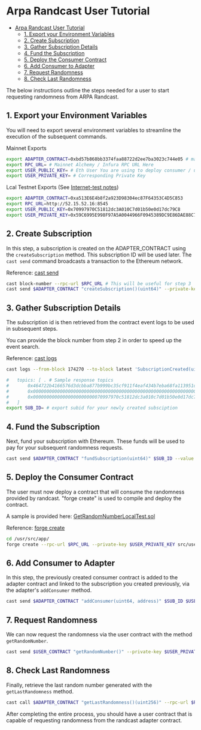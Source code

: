 # Arpa Randcast User Tutorial

- [Arpa Randcast User Tutorial](#arpa-randcast-user-tutorial)
  - [1. Export your Environment Variables](#1-export-your-environment-variables)
  - [2. Create Subscription](#2-create-subscription)
  - [3. Gather Subscription Details](#3-gather-subscription-details)
  - [4. Fund the Subscription](#4-fund-the-subscription)
  - [5. Deploy the Consumer Contract](#5-deploy-the-consumer-contract)
  - [6. Add Consumer to Adapter](#6-add-consumer-to-adapter)
  - [7. Request Randomness](#7-request-randomness)
  - [8. Check Last Randomness](#8-check-last-randomness)

The below instructions outline the steps needed for a user to start requesting randomness from ARPA Randcast.

## 1. Export your Environment Variables

You will need to export several environment variables to streamline the execution of the subsequent commands.

Mainnet Exports

```bash
export ADAPTER_CONTRACT=0xbd57b868bb3374faa88722d2ee7ba3023c744e05 # mainnet adapter contract
export RPC_URL= # Mainnet Alchemy / Infura RPC URL Here
export USER_PUBLIC_KEY= # Eth User You are using to deploy consumer / user contract
export USER_PRIVATE_KEY= # Corresponding Private Key
```

Lcal Testnet Exports (See [Internet-test notes](../docker/internet-test-notes/../../README.md))

```bash
export ADAPTER_CONTRACT=0xa513E6E4b8f2a923D98304ec87F64353C4D5C853
export RPC_URL=http://52.15.52.16:8545
export USER_PUBLIC_KEY=0x70997970C51812dc3A010C7d01b50e0d17dc79C8
export USER_PRIVATE_KEY=0x59C6995E998F97A5A0044966F0945389DC9E86DAE88C7A8412F4603B6B78690D
```

## 2. Create Subscription

In this step, a subscription is created on the ADAPTER_CONTRACT using the `createSubscription` method. This subscription ID will be used later. The `cast send` command broadcasts a transaction to the Ethereum network.

Reference: [cast send](https://book.getfoundry.sh/reference/cast/cast-send)

```bash
cast block-number --rpc-url $RPC_URL # This will be useful for step 3
cast send $ADAPTER_CONTRACT "createSubscription()(uint64)" --private-key $USER_PRIVATE_KEY --rpc-url $RPC_URL  # returns subid
```

## 3. Gather Subscription Details

The subscription id is then retrieved from the contract event logs to be used in subsequent steps.

You can provide the block number from step 2 in order to speed up the event search.

Reference: [cast logs](https://book.getfoundry.sh/reference/cast/cast-logs)

```bash
cast logs --from-block 174270 --to-block latest 'SubscriptionCreated(uint64 indexed subId, address indexed owner)' "" $USER_PUBLIC_KEY --address $ADAPTER_CONTRACT --rpc-url $RPC_URL

#   topics: [ . # Sample response topics
#   	0x464722b4166576d3dcbba877b999bc35cf911f4eaf434b7eba68fa113951d0bf # event sig
#   	0x0000000000000000000000000000000000000000000000000000000000000001 # subId
#   	0x00000000000000000000000070997970c51812dc3a010c7d01b50e0d17dc79c8 # user public key
#   ]
export SUB_ID= # export subid for your newly created subsciption
```

## 4. Fund the Subscription

Next, fund your subscription with Ethereum. These funds will be used to pay for your subsequent randomness requests.

```bash
cast send $ADAPTER_CONTRACT "fundSubscription(uint64)" $SUB_ID --value 1ether --private-key $USER_PRIVATE_KEY --rpc-url $RPC_URL
```

## 5. Deploy the Consumer Contract

The user must now deploy a contract that will consume the randomness provided by randcast. "forge create" is used to compile and deploy the contract.

A sample is provided here: [GetRandomNumberLocalTest.sol](https://github.com/ARPA-Network/Randcast-User-Contract/tree/main/contracts/user/examples/GetRandomNumberExample.sol)

Reference: [forge create](https://book.getfoundry.sh/forge/deploying)

```bash
cd /usr/src/app/
forge create --rpc-url $RPC_URL --private-key $USER_PRIVATE_KEY src/user/examples/GetRandomNumberExample.sol:GetRandomNumberExample --constructor-args $ADAPTER_CONTRACT
```

## 6. Add Consumer to Adapter

In this step, the previously created consumer contract is added to the adapter contract and linked to the subscription you created previously, via the adapter's `addConsumer` method.

```bash
cast send $ADAPTER_CONTRACT "addConsumer(uint64, address)" $SUB_ID $USER_CONTRACT --private-key $USER_PRIVATE_KEY --rpc-url $RPC_URL
```

## 7. Request Randomness

We can now request the randomness via the user contract with the method `getRandomNumber`.

```bash
cast send $USER_CONTRACT "getRandomNumber()" --private-key $USER_PRIVATE_KEY --rpc-url $RPC_URL
```

## 8. Check Last Randomness

Finally, retrieve the last random number generated with the `getLastRandomness` method.

```bash
cast call $ADAPTER_CONTRACT "getLastRandomness()(uint256)" --rpc-url $RPC_URL
```

After completing the entire process, you should have a user contract that is capable of requesting randomness from the randcast adapter contract.
